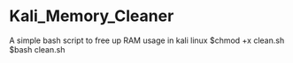 # Kali_Memory_Cleaner
A simple bash script to free up RAM usage in kali linux
$chmod +x clean.sh
$bash clean.sh

